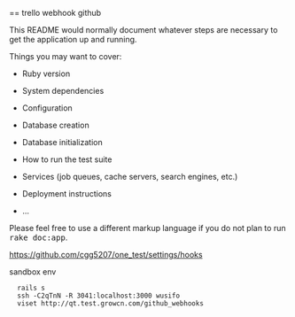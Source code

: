 == trello webhook github

This README would normally document whatever steps are necessary to get the
application up and running.

Things you may want to cover:

* Ruby version

* System dependencies

* Configuration

* Database creation

* Database initialization

* How to run the test suite

* Services (job queues, cache servers, search engines, etc.)

* Deployment instructions

* ...


Please feel free to use a different markup language if you do not plan to run
<tt>rake doc:app</tt>.



https://github.com/cgg5207/one_test/settings/hooks

sandbox env
```
  rails s
  ssh -C2qTnN -R 3041:localhost:3000 wusifo
  viset http://qt.test.growcn.com/github_webhooks
```

